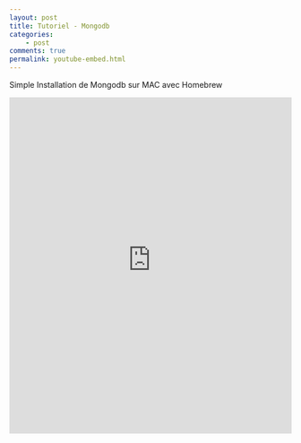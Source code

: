 ```yaml
---
layout: post
title: Tutoriel - Mongodb
categories:
    - post
comments: true
permalink: youtube-embed.html
---
```



Simple Installation de Mongodb sur MAC avec Homebrew

<iframe style="width: 100%; height: 600px;" src="https://www.youtube-nocookie.com/embed/Ut5WEcubfv4?controls=0&amp;showinfo=0" frameborder="0" allowfullscreen></iframe>
